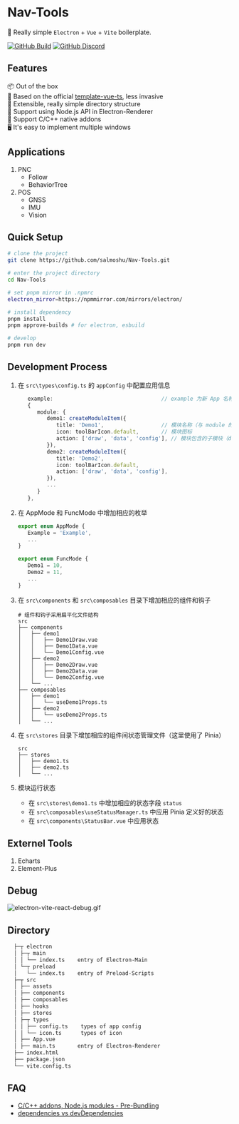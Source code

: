 # Nav-Tools

🥳 Really simple `Electron` + `Vue` + `Vite` boilerplate.

<!-- [![awesome-vite](https://awesome.re/mentioned-badge.svg)](https://github.com/vitejs/awesome-vite) -->
<!-- [![Netlify Status](https://api.netlify.com/api/v1/badges/ae3863e3-1aec-4eb1-8f9f-1890af56929d/deploy-status)](https://app.netlify.com/sites/electron-vite/deploys) -->
<!-- [![GitHub license](https://img.shields.io/github/license/caoxiemeihao/electron-vite-vue)](https://github.com/electron-vite/electron-vite-vue/blob/main/LICENSE) -->
<!-- [![GitHub stars](https://img.shields.io/github/stars/caoxiemeihao/electron-vite-vue?color=fa6470)](https://github.com/electron-vite/electron-vite-vue) -->
<!-- [![GitHub forks](https://img.shields.io/github/forks/caoxiemeihao/electron-vite-vue)](https://github.com/electron-vite/electron-vite-vue) -->

[![GitHub Build](https://github.com/electron-vite/electron-vite-vue/actions/workflows/build.yml/badge.svg)](https://github.com/electron-vite/electron-vite-vue/actions/workflows/build.yml)
[![GitHub Discord](https://img.shields.io/badge/chat-discord-blue?logo=discord)](https://discord.gg/sRqjYpEAUK)

## Features

📦 Out of the box  
🎯 Based on the official [template-vue-ts](https://github.com/vitejs/vite/tree/main/packages/create-vite/template-vue-ts), less invasive  
🌱 Extensible, really simple directory structure  
💪 Support using Node.js API in Electron-Renderer  
🔩 Support C/C++ native addons  
🖥 It's easy to implement multiple windows

## Applications

1. PNC
   - Follow
   - BehaviorTree
2. POS
   - GNSS
   - IMU
   - Vision

## Quick Setup

```sh
# clone the project
git clone https://github.com/salmoshu/Nav-Tools.git

# enter the project directory
cd Nav-Tools

# set pnpm mirror in .npmrc
electron_mirror=https://npmmirror.com/mirrors/electron/

# install dependency
pnpm install
pnpm approve-builds # for electron, esbuild

# develop
pnpm run dev
```

## Development Process

1. 在 `src\types\config.ts` 的 `appConfig` 中配置应用信息

   ```typescript
      example:                                  // example 为新 App 名称，会加载在 Electron 窗口上
      {
         module: {
            demo1: createModuleItem({
               title: 'Demo1',                  // 模块名称（与 module 的键名相同，采用 PascalCase 命名规范）
               icon: toolBarIcon.default,       // 模块图标
               action: ['draw', 'data', 'config'], // 模块包含的子模块（draw、data、config）
            }),
            demo2: createModuleItem({
               title: 'Demo2',
               icon: toolBarIcon.default,
               action: ['draw', 'data', 'config'],
            }),
            ...
         }
      },

   ```

2. 在 AppMode 和 FuncMode 中增加相应的枚举

   ```typescript
   export enum AppMode {
      Example = 'Example',
      ...
   }
   ```

   ```typescript
   export enum FuncMode {
      Demo1 = 10,
      Demo2 = 11,
      ...
   }
   ```

3. 在 `src\components` 和 `src\composables` 目录下增加相应的组件和钩子

   ```text
   # 组件和钩子采用扁平化文件结构
   src
   ├── components
   │   ├── demo1
   │   │   ├── Demo1Draw.vue
   │   │   ├── Demo1Data.vue
   │   │   └── Demo1Config.vue
   │   ├── demo2
   │   │   ├── Demo2Draw.vue
   │   │   ├── Demo2Data.vue
   │   │   └── Demo2Config.vue
   │   └── ...
   ├── composables
   │   ├── demo1
   │   │   └── useDemo1Props.ts
   │   ├── demo2
   │   │   └── useDemo2Props.ts
   │   └── ...
   ```

4. 在 `src\stores` 目录下增加相应的组件间状态管理文件（这里使用了 Pinia）

   ```text
   src
   ├── stores
   │   ├── demo1.ts
   │   ├── demo2.ts
   │   └── ...
   ```

5. 模块运行状态
   - 在 `src\stores\demo1.ts` 中增加相应的状态字段 `status`
   - 在 `src\composables\useStatusManager.ts` 中应用 Pinia 定义好的状态
   - 在 `src\components\StatusBar.vue` 中应用状态

## Externel Tools

1. Echarts
2. Element-Plus

## Debug

![electron-vite-react-debug.gif](https://github.com/electron-vite/electron-vite-react/blob/main/electron-vite-react-debug.gif?raw=true)

## Directory

```diff
  ├─┬ electron
  │ ├─┬ main
  │ │ └── index.ts    entry of Electron-Main
  │ └─┬ preload
  │   └── index.ts    entry of Preload-Scripts
  ├─┬ src
  │ ├── assets
  │ ├── components
  │ ├── composables
  │ ├── hooks
  │ ├── stores
  │ ├─┬ types
  │ │ ├── config.ts    types of app config
  │ │ └── icon.ts      types of icon
  │ ├── App.vue
  │ ├── main.ts       entry of Electron-Renderer
  ├── index.html
  ├── package.json
  └── vite.config.ts
```

<!--
## Be aware

🚨 By default, this template integrates Node.js in the Renderer process. If you don't need it, you just remove the option below. [Because it will modify the default config of Vite](https://github.com/electron-vite/vite-plugin-electron-renderer#config-presets-opinionated).

```diff
# vite.config.ts

export default {
  plugins: [
-   // Use Node.js API in the Renderer-process
-   renderer({
-     nodeIntegration: true,
-   }),
  ],
}
```
-->

## FAQ

- [C/C++ addons, Node.js modules - Pre-Bundling](https://github.com/electron-vite/vite-plugin-electron-renderer#dependency-pre-bundling)
- [dependencies vs devDependencies](https://github.com/electron-vite/vite-plugin-electron-renderer#dependencies-vs-devdependencies)
